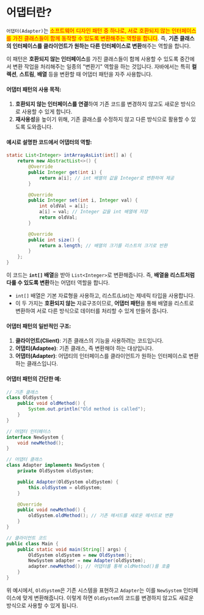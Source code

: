 # 어댑터란?

`어댑터(Adapter)`는 <mark style="color:red;">소프트웨어 디자인 패턴 중 하나로, 서로 호환되지 않는 인터페이스를 가진 클래스들이 함께 동작할 수 있도록 변환해주는 역할을 합니다</mark>. 즉, **기존 클래스의 인터페이스를 클라이언트가 원하는 다른 인터페이스로 변환**해주는 역할을 합니다.

이 패턴은 **호환되지 않는 인터페이스**를 가진 클래스들이 함께 사용할 수 있도록 중간에서 변환 작업을 처리해주는 일종의 "변환기" 역할을 하는 것입니다. 자바에서는 특히 **컬렉션**, **스트림**, **배열** 등을 변환할 때 어댑터 패턴을 자주 사용합니다.

#### 어댑터 패턴의 사용 목적:

1. **호환되지 않는 인터페이스를 연결**하여 기존 코드를 변경하지 않고도 새로운 방식으로 사용할 수 있게 합니다.
2. **재사용성**을 높이기 위해, 기존 클래스를 수정하지 않고 다른 방식으로 활용할 수 있도록 도와줍니다.

#### 예시로 설명한 코드에서 어댑터의 역할:

```java
static List<Integer> intArrayAsList(int[] a) {
    return new AbstractList<>() {
        @Override
        public Integer get(int i) {
            return a[i]; // int 배열의 값을 Integer로 변환하여 제공
        }

        @Override
        public Integer set(int i, Integer val) {
            int oldVal = a[i];
            a[i] = val; // Integer 값을 int 배열에 저장
            return oldVal;
        }

        @Override
        public int size() {
            return a.length; // 배열의 크기를 리스트의 크기로 반환
        }
    };
}
```

이 코드는 **`int[]` 배열**을 받아 `List<Integer>`로 변환해줍니다. 즉, **배열을 리스트처럼 다룰 수 있도록 변환**하는 어댑터 역할을 합니다.

* `int[]` 배열은 기본 자료형을 사용하고, 리스트(List)는 제네릭 타입을 사용합니다.
* 이 두 가지는 **호환되지 않는** 자료구조이므로, **어댑터 패턴**을 통해 배열을 리스트로 변환하여 서로 다른 방식으로 데이터를 처리할 수 있게 만들어 줍니다.

#### 어댑터 패턴의 일반적인 구조:

1. **클라이언트(Client)**: 기존 클래스의 기능을 사용하려는 코드입니다.
2. **어댑티(Adaptee)**: 기존 클래스, 즉 변환해야 하는 대상입니다.
3. **어댑터(Adapter)**: 어댑티의 인터페이스를 클라이언트가 원하는 인터페이스로 변환하는 클래스입니다.

#### 어댑터 패턴의 간단한 예:

```java
// 기존 클래스
class OldSystem {
    public void oldMethod() {
        System.out.println("Old method is called");
    }
}

// 어댑터 인터페이스
interface NewSystem {
    void newMethod();
}

// 어댑터 클래스
class Adapter implements NewSystem {
    private OldSystem oldSystem;

    public Adapter(OldSystem oldSystem) {
        this.oldSystem = oldSystem;
    }

    @Override
    public void newMethod() {
        oldSystem.oldMethod(); // 기존 메서드를 새로운 메서드로 변환
    }
}

// 클라이언트 코드
public class Main {
    public static void main(String[] args) {
        OldSystem oldSystem = new OldSystem();
        NewSystem adapter = new Adapter(oldSystem);
        adapter.newMethod(); // 어댑터를 통해 oldMethod()를 호출
    }
}
```

위 예시에서, `OldSystem`은 기존 시스템을 표현하고 `Adapter`는 이를 `NewSystem` 인터페이스에 맞게 변환해줍니다. 이렇게 하면 `OldSystem`의 코드를 변경하지 않고도 새로운 방식으로 사용할 수 있게 됩니다.
